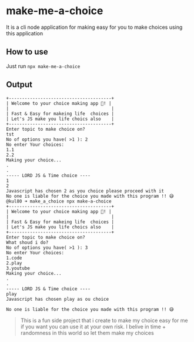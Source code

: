 # make-me-a-choice
It is a cli node application for making easy for you to make choices using this application

## How to use
Just run `npx make-me-a-choice`

## Output
```
+---------------------------------------+
| Welcome to your choice making app 🙂! |
|                                       |
| Fast & Easy for makeing life  choices |
| Let's JS make you life choics also    |
+---------------------------------------+
Enter topic to make choice on?
tst
No of options you have( >1 ): 2
No enter Your choices:
1.1
2.2
Making your choice...
.
.
----- LORD JS & Time choice ----
1
2
Javascript has chosen 2 as you choice please proceed with it
No one is liable for the choice you made with this program !! 😅
@kul80 ➜ make_a_choice npx make-a-choice
+---------------------------------------+
| Welcome to your choice making app 🙂! |
|                                       |
| Fast & Easy for makeing life  choices |
| Let's JS make you life choics also    |
+---------------------------------------+
Enter topic to make choice on?
What shoud i do?
No of options you have( >1 ): 3
No enter Your choices:
1.code
2.play
3.youtube
Making your choice...
.
.
----- LORD JS & Time choice ----
play
Javascript has chosen play as ou choice

No one is liable for the choice you made with this program !! 😅
```

>This is a fun side project that i create to make my choice easy for me if you want you can use it at your own risk. I belive in time + randomness in this world so let them make my choices